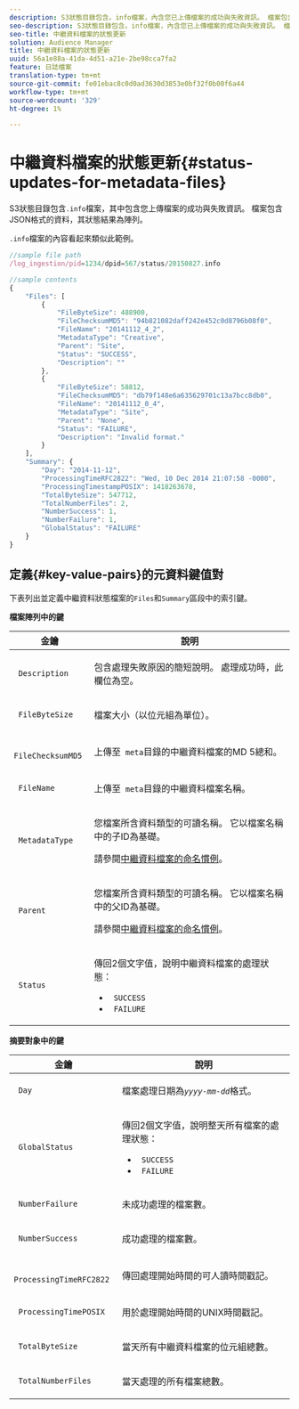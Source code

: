 ```yaml
---
description: S3狀態目錄包含。info檔案，內含您已上傳檔案的成功與失敗資訊。 檔案包含JSON格式的資料，其狀態結果為陣列。
seo-description: S3狀態目錄包含。info檔案，內含您已上傳檔案的成功與失敗資訊。 檔案包含JSON格式的資料，其狀態結果為陣列。
seo-title: 中繼資料檔案的狀態更新
solution: Audience Manager
title: 中繼資料檔案的狀態更新
uuid: 56a1e88a-41da-4d51-a21e-2be98cca7fa2
feature: 日誌檔案
translation-type: tm+mt
source-git-commit: fe01ebac8c0d0ad3630d3853e0bf32f0b00f6a44
workflow-type: tm+mt
source-wordcount: '329'
ht-degree: 1%

---
```



# 中繼資料檔案的狀態更新{#status-updates-for-metadata-files}

S3狀態目錄包含`.info`檔案，其中包含您上傳檔案的成功與失敗資訊。 檔案包含JSON格式的資料，其狀態結果為陣列。

`.info`檔案的內容看起來類似此範例。

```js
//sample file path
/log_ingestion/pid=1234/dpid=567/status/20150827.info

//sample contents
{
    "Files": [
        {
            "FileByteSize": 488900,
            "FileChecksumMD5": "94b821082daff242e452c0d8796b08f0",
            "FileName": "20141112_4_2",
            "MetadataType": "Creative",
            "Parent": "Site",
            "Status": "SUCCESS",
            "Description": ""
        },
        {
            "FileByteSize": 58812,
            "FileChecksumMD5": "db79f148e6a635629701c13a7bcc8db0",
            "FileName": "20141112_0_4",
            "MetadataType": "Site",
            "Parent": "None",
            "Status": "FAILURE",
            "Description": "Invalid format."
        }
    ],
    "Summary": {
        "Day": "2014-11-12",
        "ProcessingTimeRFC2822": "Wed, 10 Dec 2014 21:07:58 -0000",
        "ProcessingTimestampPOSIX": 1418263678,
        "TotalByteSize": 547712,
        "TotalNumberFiles": 2,
        "NumberSuccess": 1,
        "NumberFailure": 1,
        "GlobalStatus": "FAILURE"
    }
}
```

## 定義{#key-value-pairs}的元資料鍵值對

下表列出並定義中繼資料狀態檔案的`Files`和`Summary`區段中的索引鍵。

**檔案陣列中的鍵**

<table id="table_BF23C032FEFA446282E9364E85BE8C9F"> 
 <thead> 
  <tr> 
   <th colname="col1" class="entry"> 金鑰 </th> 
   <th colname="col2" class="entry"> 說明 </th> 
  </tr> 
 </thead>
 <tbody> 
  <tr> 
   <td colname="col1"> <p> <code> Description</code> </p> </td> 
   <td colname="col2"> <p>包含處理失敗原因的簡短說明。 處理成功時，此欄位為空。 </p> </td> 
  </tr> 
  <tr> 
   <td colname="col1"> <p> <code> FileByteSize</code> </p> </td> 
   <td colname="col2"> <p>檔案大小（以位元組為單位）。 </p> </td> 
  </tr> 
  <tr> 
   <td colname="col1"> <p> <code> FileChecksumMD5</code> </p> </td> 
   <td colname="col2"> <p>上傳至<code> meta</code>目錄的中繼資料檔案的MD 5總和。 </p> </td> 
  </tr> 
  <tr> 
   <td colname="col1"> <p> <code> FileName</code> </p> </td> 
   <td colname="col2"> <p>上傳至<code> meta</code>目錄的中繼資料檔案名稱。 </p> </td> 
  </tr> 
  <tr> 
   <td colname="col1"> <p> <code> MetadataType</code> </p> </td> 
   <td colname="col2"> <p>您檔案所含資料類型的可讀名稱。 它以檔案名稱中的子ID為基礎。 </p> <p>請參閱<a href="../../../reporting/audience-optimization-reports/metadata-files-intro/metadata-file-names.md">中繼資料檔案的命名慣例</a>。 </p> </td> 
  </tr> 
  <tr> 
   <td colname="col1"> <p> <code> Parent</code> </p> </td> 
   <td colname="col2"> <p>您檔案所含資料類型的可讀名稱。 它以檔案名稱中的父ID為基礎。 </p> <p>請參閱<a href="../../../reporting/audience-optimization-reports/metadata-files-intro/metadata-file-names.md">中繼資料檔案的命名慣例</a>。 </p> </td> 
  </tr> 
  <tr> 
   <td colname="col1"> <p> <code> Status</code> </p> </td> 
   <td colname="col2"> <p>傳回2個文字值，說明中繼資料檔案的處理狀態： </p> 
    <ul id="ul_3814EBB6B42B4EB294B1ABA5782190B6"> 
     <li id="li_92AAECE7E9A44B1193A1D93ABBCE46B0"> <code> SUCCESS</code> </li> 
     <li id="li_3109F4E254374117A89CB989F221CB18"> <code> FAILURE</code> </li> 
    </ul> </td> 
  </tr> 
 </tbody> 
</table>

**摘要對象中的鍵**

<table id="table_C765A0CDBAA14A2FB5E0D38BDD1D292A"> 
 <thead> 
  <tr> 
   <th colname="col1" class="entry"> 金鑰 </th> 
   <th colname="col2" class="entry"> 說明 </th> 
  </tr> 
 </thead>
 <tbody> 
  <tr> 
   <td colname="col1"> <p> <code> Day</code> </p> </td> 
   <td colname="col2"> <p>檔案處理日期為<code><i>yyyy-mm-dd</i></code>格式。 </p> </td> 
  </tr> 
  <tr> 
   <td colname="col1"> <p> <code> GlobalStatus</code> </p> </td> 
   <td colname="col2"> <p>傳回2個文字值，說明整天所有檔案的處理狀態： </p> 
    <ul id="ul_3FC092CA043A486C9C79FECF71FAF8FB"> 
     <li id="li_754B32D8267D44BBBD6EC354C459C566"> <code> SUCCESS</code> </li> 
     <li id="li_8B64E39C80424AC2B95DF9B53D62864E"> <code> FAILURE</code> </li> 
    </ul> </td> 
  </tr> 
  <tr> 
   <td colname="col1"> <p> <code> NumberFailure</code> </p> </td> 
   <td colname="col2"> <p>未成功處理的檔案數。 </p> </td> 
  </tr> 
  <tr> 
   <td colname="col1"> <p> <code> NumberSuccess</code> </p> </td> 
   <td colname="col2"> <p>成功處理的檔案數。 </p> </td> 
  </tr> 
  <tr> 
   <td colname="col1"> <p> <code> ProcessingTimeRFC2822</code> </p> </td> 
   <td colname="col2"> <p>傳回處理開始時間的可人讀時間戳記。 </p> </td> 
  </tr> 
  <tr> 
   <td colname="col1"> <p> <code> ProcessingTimePOSIX</code> </p> </td> 
   <td colname="col2"> <p>用於處理開始時間的UNIX時間戳記。 </p> </td> 
  </tr> 
  <tr> 
   <td colname="col1"> <p> <code> TotalByteSize</code> </p> </td> 
   <td colname="col2"> <p>當天所有中繼資料檔案的位元組總數。 </p> </td> 
  </tr> 
  <tr> 
   <td colname="col1"> <p> <code> TotalNumberFiles</code> </p> </td> 
   <td colname="col2"> <p>當天處理的所有檔案總數。 </p> </td> 
  </tr> 
 </tbody> 
</table>
